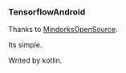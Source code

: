 ### TensorflowAndroid
Thanks to [MindorksOpenSource](https://github.com/MindorksOpenSource/AndroidTensorFlowMachineLearningExample).

Its simple.

Writed by kotlin.
